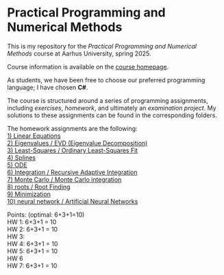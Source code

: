 # Practical Programming and Numerical Methods

This is my repository for the *Practical Programming and Numerical Methods* course at Aarhus University, spring 2025.

Course information is available on the [course homepage](https://fedorov.sdfeu.org/prog/).

As students, we have been free to choose our preferred programming language; I have chosen **C#**.

The course is structured around a series of programming assignments, including *exercises*, *homework*, and ultimately an *examination project*. My solutions to these assignments can be found in the corresponding folders.

The homework assignments are the following:  
[1) Linear Equations](https://fedorov.sdfeu.org/prog/homeworks/lineq.htm)  
[2) Eigenvalues / EVD (Eigenvalue Decomposition)](https://fedorov.sdfeu.org/prog/homeworks/eigenvalues.htm)  
[3) Least-Squares / Ordinary Least-Squares Fit](https://fedorov.sdfeu.org/prog/homeworks/least-squares.htm)  
[4) Splines](https://fedorov.sdfeu.org/prog/homeworks/splines.htm)  
[5) ODE](https://fedorov.sdfeu.org/prog/homeworks/ode.htm)  
[6) Integration / Recursive Adaptive Integration](https://fedorov.sdfeu.org/prog/homeworks/quadratures.htm)  
[7) Monte Carlo / Monte Carlo integration](https://fedorov.sdfeu.org/prog/homeworks/montecarlo.htm)  
[8) roots / Root Finding](https://fedorov.sdfeu.org/prog/homeworks/roots.htm)  
[9) Minimization](https://fedorov.sdfeu.org/prog/homeworks/minimum.htm)  
[10) neural network / Artificial Neural Networks](https://fedorov.sdfeu.org/prog/homeworks/neural-network.htm)  


Points: (optimal: 6+3+1=10)  
HW 1: 6+3+1 = 10  
HW 2: 6+3+1 = 10   
HW 3:  
HW 4: 6+3+1 = 10   
HW 5: 6+3+1 = 10  
HW 6  
HW 7: 6+3+1 = 10   

